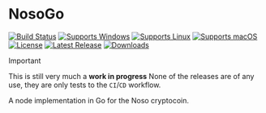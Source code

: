 # NosoGo
[![Build Status](https://github.com/Friends-Of-Noso/NosoGo/actions/workflows/main.yml/badge.svg?branch=main)](https://github.com/Friends-Of-Noso/NosoGo/actions)
[![Supports Windows](https://img.shields.io/badge/support-Windows-blue?logo=Windows)](https://github.com/Friends-Of-Noso/NosoGo/releases/latest)
[![Supports Linux](https://img.shields.io/badge/support-Linux-yellow?logo=Linux)](https://github.com/Friends-Of-Noso/NosoGo/releases/latest)
[![Supports macOS](https://img.shields.io/badge/support-macOS-black?logo=macOS)](https://github.com/Friends-Of-Noso/NosoGo/releases/latest)
[![License](https://img.shields.io/github/license/Friends-Of-Noso/NosoGo)](https://github.com/Friends-Of-Noso/NosoGo/blob/main/LICENSE)
[![Latest Release](https://img.shields.io/github/v/release/Friends-Of-Noso/NosoGo?label=latest%20release)](https://github.com/Friends-Of-Noso/NosoGo/releases/latest)
[![Downloads](https://img.shields.io/github/downloads/Friends-Of-Noso/NosoGo/total)](https://github.com/Friends-Of-Noso/NosoGo/releases)

> [!IMPORTANT]
> This is still very much a **work in progress**
> None of the releases are of any use, they are only tests to the `CI`/`CD` workflow.

A node implementation in Go for the Noso cryptocoin.